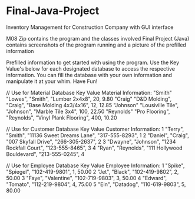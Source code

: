# Final-Java-Project
Inventory Management for Construction Company with GUI interface

M08 Zip contains the program and the classes involved
Final Project (Java) contains screenshots of the program running and a picture of the prefilled information

Prefilled information to get started with using the program. Use the Key Value's below for each designated database to access the respective information. You can fill the database with your own information and manipulate it at your whim. Have Fun!

  // Use for Material Database
      Key Value                       Material Information:
      "Smith"                 "Lowes", "Smith", "Lumber 2x4x8", 20, 9.80
      "Craig"                 "D&D Molding", "Craig", "Base Molding 4x3/4x16", 12, 12.85
      "Johnson"               "Lousiville Tile", "Johnson", "Marble Tile 3x4", 100, 22.50
      "Reynolds"              "Pro Flooring", "Reynolds", "Vinyl Plank Flooring", 400, 10.20
      
      
  // Use for Customer Database
      Key Value                       Customer Information:
          1                   "Terry", "Smith", "11136 Sweet Dreams Lane", "317-555-8293", 1
          2                   "Daniel", "Craig", "007 Skyfall Drive", "266-305-2637", 2
          3                   "Dwayne", "Johnson", "1234 Rockfall Court", "123-555-8465", 3
          4                   "Ryan", "Reynolds", "111 Hollywood Bouldevard", "213-555-0245", 4
       
  
  // Use for Employee Database
      Key Value                       Employee Information:
          1                   "Spike", "Spiegel", "102-419-9801", 1, 50.00
          2                   "Jet", "Black", "102-419-9802", 2, 50.00
          3                   "Faye", "Valentine", "102-719-9803", 3, 50.00
          4                   "Edward", "Tomato", "112-219-9804", 4, 75.00
          5                   "Ein", "Datadog", "110-619-9803", 5, 80.00
          
